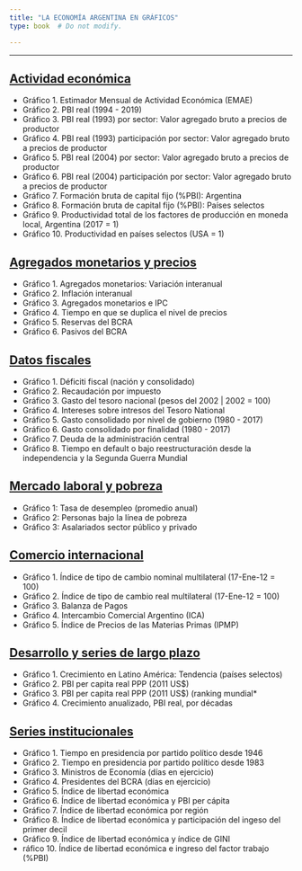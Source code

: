 ```yaml
---
title: "LA ECONOMÍA ARGENTINA EN GRÁFICOS"
type: book  # Do not modify.

---
```


---

## [Actividad económica](https://www.elhubeconomico.com/graficos/01_actividad_economica/)

* Gráfico 1. Estimador Mensual de Actividad Económica (EMAE)
* Gráfico 2. PBI real (1994 - 2019)
* Gráfico 3. PBI real (1993) por sector: Valor agregado bruto a precios de productor
* Gráfico 4. PBI real (1993) participación por sector: Valor agregado bruto a precios de productor
* Gráfico 5. PBI real (2004) por sector: Valor agregado bruto a precios de productor
* Gráfico 6. PBI real (2004) participación por sector: Valor agregado bruto a precios de productor
* Gráfico 7. Formación bruta de capital fijo (%PBI): Argentina
* Gráfico 8. Formación bruta de capital fijo (%PBI): Países selectos
* Gráfico 9. Productividad total de los factores de producción en moneda local, Argentina (2017 = 1)
* Gráfico 10. Productividad en países selectos (USA = 1)

## [Agregados monetarios y precios](https://www.elhubeconomico.com/graficos/02_agregados_monetarios/)

* Gráfico 1. Agregados monetarios: Variación interanual
* Gráfico 2. Inflación interanual
* Gráfico 3. Agregados monetarios e IPC
* Gráfico 4. Tiempo en que se duplica el nivel de precios
* Gráfico 5. Reservas del BCRA
* Gráfico 6. Pasivos del BCRA

## [Datos fiscales](https://www.elhubeconomico.com/graficos/03_datos_fiscales/)

* Gráfico 1. Déficiti fiscal (nación y consolidado)
* Gráfico 2. Recaudación por impuesto
* Gráfico 3. Gasto del tesoro nacional (pesos del 2002 | 2002 = 100)
* Gráfico 4. Intereses sobre intresos del Tesoro National
* Gráfico 5. Gasto consolidado por nivel de gobierno (1980 - 2017)
* Gráfico 6. Gasto consolidado por finalidad (1980 - 2017)
* Gráfico 7. Deuda de la administración central
* Gráfico 8. Tiempo en default o bajo reestructuración desde la independencia y la Segunda Guerra Mundial

## [Mercado laboral y pobreza](https://www.elhubeconomico.com/graficos/04_desempleo_pobreza/)

* Gráfico 1: Tasa de desempleo (promedio anual)
* Gráfico 2: Personas bajo la línea de pobreza
* Gráfico 3: Asalariados sector público y privado

## [Comercio internacional](https://www.elhubeconomico.com/graficos/05_internacional/)

* Gráfico 1. Índice de tipo de cambio nominal multilateral (17-Ene-12 = 100)
* Gráfico 2. Índice de tipo de cambio real multilateral (17-Ene-12 = 100)
* Gráfico 3. Balanza de Pagos
* Gráfico 4. Intercambio Comercial Argentino (ICA)
* Gráfico 5. Índice de Precios de las Materias Primas (IPMP)

## [Desarrollo y series de largo plazo](https://www.elhubeconomico.com/graficos/06_desarrollo/)

* Gráfico 1. Crecimiento en Latino América: Tendencia (países selectos)
* Gráfico 2. PBI per capita real PPP (2011 US$)
* Gráfico 3. PBI per capita real PPP (2011 US$) (ranking mundial*
* Gráfico 4. Crecimiento anualizado, PBI real, por décadas

## [Series institucionales](https://www.elhubeconomico.com/graficos/07_instituciones/)

* Gráfico 1. Tiempo en presidencia por partido político desde 1946
* Gráfico 2. Tiempo en presidencia por partido político desde 1983
* Gráfico 3. Ministros de Economía (días en ejercicio)
* Gráfico 4. Presidentes del BCRA (días en ejercicio)
* Gráfico 5. Índice de libertad económica
* Gráfico 6. Índice de libertad económica y PBI per cápita
* Gráfico 7. Índice de libertad económica por región
* Gráfico 8. Índice de libertad económica y participación del ingeso del primer decil
* Gráfico 9. Índice de libertad económica y índice de GINI
* ráfico 10. Índice de libertad económica e ingreso del factor trabajo (\%PBI)